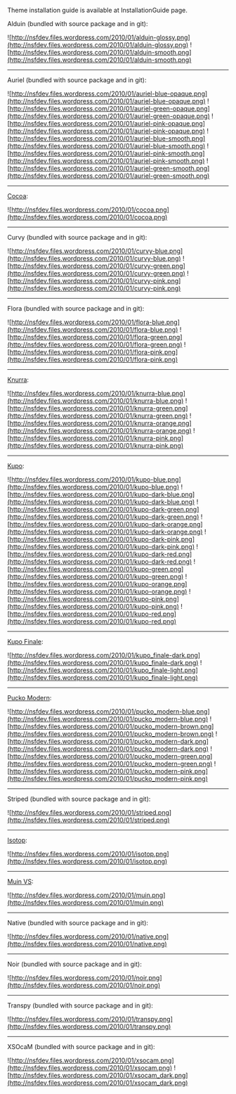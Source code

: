 Theme installation guide is available at InstallationGuide page.

Alduin (bundled with source package and in git):

![http://nsfdev.files.wordpress.com/2010/01/alduin-glossy.png](http://nsfdev.files.wordpress.com/2010/01/alduin-glossy.png)
![http://nsfdev.files.wordpress.com/2010/01/alduin-smooth.png](http://nsfdev.files.wordpress.com/2010/01/alduin-smooth.png)

---

Auriel (bundled with source package and in git):

![http://nsfdev.files.wordpress.com/2010/01/auriel-blue-opaque.png](http://nsfdev.files.wordpress.com/2010/01/auriel-blue-opaque.png)
![http://nsfdev.files.wordpress.com/2010/01/auriel-green-opaque.png](http://nsfdev.files.wordpress.com/2010/01/auriel-green-opaque.png)
![http://nsfdev.files.wordpress.com/2010/01/auriel-pink-opaque.png](http://nsfdev.files.wordpress.com/2010/01/auriel-pink-opaque.png)
![http://nsfdev.files.wordpress.com/2010/01/auriel-blue-smooth.png](http://nsfdev.files.wordpress.com/2010/01/auriel-blue-smooth.png)
![http://nsfdev.files.wordpress.com/2010/01/auriel-pink-smooth.png](http://nsfdev.files.wordpress.com/2010/01/auriel-pink-smooth.png)
![http://nsfdev.files.wordpress.com/2010/01/auriel-green-smooth.png](http://nsfdev.files.wordpress.com/2010/01/auriel-green-smooth.png)

---

[Cocoa](http://bmpanel2.googlecode.com/files/Cocoa%20-%20BMPanel2.tar.gz):

![http://nsfdev.files.wordpress.com/2010/01/cocoa.png](http://nsfdev.files.wordpress.com/2010/01/cocoa.png)

---

Curvy (bundled with source package and in git):

![http://nsfdev.files.wordpress.com/2010/01/curvy-blue.png](http://nsfdev.files.wordpress.com/2010/01/curvy-blue.png)
![http://nsfdev.files.wordpress.com/2010/01/curvy-green.png](http://nsfdev.files.wordpress.com/2010/01/curvy-green.png)
![http://nsfdev.files.wordpress.com/2010/01/curvy-pink.png](http://nsfdev.files.wordpress.com/2010/01/curvy-pink.png)

---

Flora (bundled with source package and in git):

![http://nsfdev.files.wordpress.com/2010/01/flora-blue.png](http://nsfdev.files.wordpress.com/2010/01/flora-blue.png)
![http://nsfdev.files.wordpress.com/2010/01/flora-green.png](http://nsfdev.files.wordpress.com/2010/01/flora-green.png)
![http://nsfdev.files.wordpress.com/2010/01/flora-pink.png](http://nsfdev.files.wordpress.com/2010/01/flora-pink.png)

---

[Knurra](http://bmpanel2.googlecode.com/files/Knurra%20-%20BMPanel2.tar.gz):

![http://nsfdev.files.wordpress.com/2010/01/knurra-blue.png](http://nsfdev.files.wordpress.com/2010/01/knurra-blue.png)
![http://nsfdev.files.wordpress.com/2010/01/knurra-green.png](http://nsfdev.files.wordpress.com/2010/01/knurra-green.png)
![http://nsfdev.files.wordpress.com/2010/01/knurra-orange.png](http://nsfdev.files.wordpress.com/2010/01/knurra-orange.png)
![http://nsfdev.files.wordpress.com/2010/01/knurra-pink.png](http://nsfdev.files.wordpress.com/2010/01/knurra-pink.png)

---

[Kupo](http://bmpanel2.googlecode.com/files/Kupo%20-%20BMPanel2.tar.gz):

![http://nsfdev.files.wordpress.com/2010/01/kupo-blue.png](http://nsfdev.files.wordpress.com/2010/01/kupo-blue.png)
![http://nsfdev.files.wordpress.com/2010/01/kupo-dark-blue.png](http://nsfdev.files.wordpress.com/2010/01/kupo-dark-blue.png)
![http://nsfdev.files.wordpress.com/2010/01/kupo-dark-green.png](http://nsfdev.files.wordpress.com/2010/01/kupo-dark-green.png)
![http://nsfdev.files.wordpress.com/2010/01/kupo-dark-orange.png](http://nsfdev.files.wordpress.com/2010/01/kupo-dark-orange.png)
![http://nsfdev.files.wordpress.com/2010/01/kupo-dark-pink.png](http://nsfdev.files.wordpress.com/2010/01/kupo-dark-pink.png)
![http://nsfdev.files.wordpress.com/2010/01/kupo-dark-red.png](http://nsfdev.files.wordpress.com/2010/01/kupo-dark-red.png)
![http://nsfdev.files.wordpress.com/2010/01/kupo-green.png](http://nsfdev.files.wordpress.com/2010/01/kupo-green.png)
![http://nsfdev.files.wordpress.com/2010/01/kupo-orange.png](http://nsfdev.files.wordpress.com/2010/01/kupo-orange.png)
![http://nsfdev.files.wordpress.com/2010/01/kupo-pink.png](http://nsfdev.files.wordpress.com/2010/01/kupo-pink.png)
![http://nsfdev.files.wordpress.com/2010/01/kupo-red.png](http://nsfdev.files.wordpress.com/2010/01/kupo-red.png)

---

[Kupo Finale](http://bmpanel2.googlecode.com/files/Kupo%20Finale%20-%20BMPanel2.tar.gz):

![http://nsfdev.files.wordpress.com/2010/01/kupo_finale-dark.png](http://nsfdev.files.wordpress.com/2010/01/kupo_finale-dark.png)
![http://nsfdev.files.wordpress.com/2010/01/kupo_finale-light.png](http://nsfdev.files.wordpress.com/2010/01/kupo_finale-light.png)

---

[Pucko Modern](http://bmpanel2.googlecode.com/files/PuckoModern%20-%20BMPanel2.tar.gz):

![http://nsfdev.files.wordpress.com/2010/01/pucko_modern-blue.png](http://nsfdev.files.wordpress.com/2010/01/pucko_modern-blue.png)
![http://nsfdev.files.wordpress.com/2010/01/pucko_modern-brown.png](http://nsfdev.files.wordpress.com/2010/01/pucko_modern-brown.png)
![http://nsfdev.files.wordpress.com/2010/01/pucko_modern-dark.png](http://nsfdev.files.wordpress.com/2010/01/pucko_modern-dark.png)
![http://nsfdev.files.wordpress.com/2010/01/pucko_modern-green.png](http://nsfdev.files.wordpress.com/2010/01/pucko_modern-green.png)
![http://nsfdev.files.wordpress.com/2010/01/pucko_modern-pink.png](http://nsfdev.files.wordpress.com/2010/01/pucko_modern-pink.png)

---

Striped (bundled with source package and in git):

![http://nsfdev.files.wordpress.com/2010/01/striped.png](http://nsfdev.files.wordpress.com/2010/01/striped.png)

---

[Isotop](http://bmpanel2.googlecode.com/files/isotop.tar.gz):

![http://nsfdev.files.wordpress.com/2010/01/isotop.png](http://nsfdev.files.wordpress.com/2010/01/isotop.png)

---

[Muin VS](http://bmpanel2.googlecode.com/files/muin.tar.gz):

![http://nsfdev.files.wordpress.com/2010/01/muin.png](http://nsfdev.files.wordpress.com/2010/01/muin.png)

---

Native (bundled with source package and in git):

![http://nsfdev.files.wordpress.com/2010/01/native.png](http://nsfdev.files.wordpress.com/2010/01/native.png)

---

Noir (bundled with source package and in git):

![http://nsfdev.files.wordpress.com/2010/01/noir.png](http://nsfdev.files.wordpress.com/2010/01/noir.png)

---

Transpy (bundled with source package and in git):

![http://nsfdev.files.wordpress.com/2010/01/transpy.png](http://nsfdev.files.wordpress.com/2010/01/transpy.png)

---

XSOcaM (bundled with source package and in git):

![http://nsfdev.files.wordpress.com/2010/01/xsocam.png](http://nsfdev.files.wordpress.com/2010/01/xsocam.png)
![http://nsfdev.files.wordpress.com/2010/01/xsocam_dark.png](http://nsfdev.files.wordpress.com/2010/01/xsocam_dark.png)